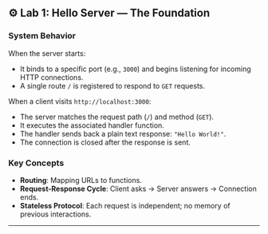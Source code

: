 ## ⚙️ Lab 1: Hello Server — The Foundation

### System Behavior

When the server starts:
- It binds to a specific port (e.g., `3000`) and begins listening for incoming HTTP connections.
- A single route `/` is registered to respond to `GET` requests.

When a client visits `http://localhost:3000`:
- The server matches the request path (`/`) and method (`GET`).
- It executes the associated handler function.
- The handler sends back a plain text response: `"Hello World!"`.
- The connection is closed after the response is sent.

### Key Concepts

- **Routing**: Mapping URLs to functions.
- **Request-Response Cycle**: Client asks → Server answers → Connection ends.
- **Stateless Protocol**: Each request is independent; no memory of previous interactions.

---
